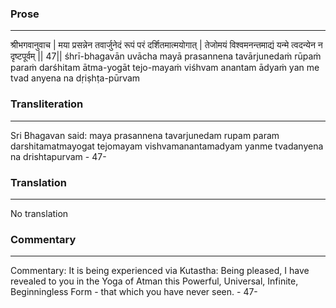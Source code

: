 ### Prose 
 --- 
श्रीभगवानुवाच |
मया प्रसन्नेन तवार्जुनेदं
रूपं परं दर्शितमात्मयोगात् |
तेजोमयं विश्वमनन्तमाद्यं
यन्मे त्वदन्येन न दृष्टपूर्वम् || 47||
śhrī-bhagavān uvācha
mayā prasannena tavārjunedaṁ
rūpaṁ paraṁ darśhitam ātma-yogāt
tejo-mayaṁ viśhvam anantam ādyaṁ
yan me tvad anyena na dṛiṣhṭa-pūrvam

### Transliteration 
 --- 
Sri Bhagavan said: maya prasannena tavarjunedam rupam param darshitamatmayogat tejomayam vishvamanantamadyam yanme tvadanyena na drishtapurvam - 47-

### Translation 
 --- 
No translation

### Commentary 
 --- 
Commentary: It is being experienced via Kutastha: Being pleased, I have revealed to you in the Yoga of Atman this Powerful, Universal, Infinite, Beginningless Form - that which you have never seen. - 47-